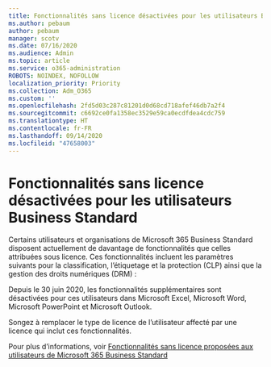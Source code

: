 ```yaml
---
title: Fonctionnalités sans licence désactivées pour les utilisateurs Business Standard
ms.author: pebaum
author: pebaum
manager: scotv
ms.date: 07/16/2020
ms.audience: Admin
ms.topic: article
ms.service: o365-administration
ROBOTS: NOINDEX, NOFOLLOW
localization_priority: Priority
ms.collection: Adm_O365
ms.custom: ''
ms.openlocfilehash: 2fd5d03c287c81201d0d68cd718afef46db7a2f4
ms.sourcegitcommit: c6692ce0fa1358ec3529e59ca0ecdfdea4cdc759
ms.translationtype: HT
ms.contentlocale: fr-FR
ms.lasthandoff: 09/14/2020
ms.locfileid: "47658003"
---
```

# <a name="unlicensed-features-turned-off-for-business-standard-users"></a>Fonctionnalités sans licence désactivées pour les utilisateurs Business Standard

Certains utilisateurs et organisations de Microsoft 365 Business Standard disposent actuellement de davantage de fonctionnalités que celles attribuées sous licence. Ces fonctionnalités incluent les paramètres suivants pour la classification, l’étiquetage et la protection (CLP) ainsi que la gestion des droits numériques (DRM) :
    
Depuis le 30 juin 2020, les fonctionnalités supplémentaires sont désactivées pour ces utilisateurs dans Microsoft Excel, Microsoft Word, Microsoft PowerPoint et Microsoft Outlook.

Songez à remplacer le type de licence de l’utilisateur affecté par une licence qui inclut ces fonctionnalités. 

Pour plus d’informations, voir [Fonctionnalités sans licence proposées aux utilisateurs de Microsoft 365 Business Standard](https://support.microsoft.com/help/4568654/extra-features-to-be-turned-off-for-microsoft-365-business-standard?preview)